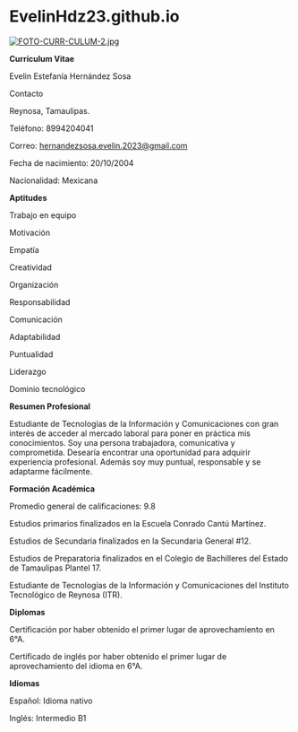 # EvelinHdz23.github.io
[![FOTO-CURR-CULUM-2.jpg](https://i.postimg.cc/0QsfMYv2/FOTO-CURR-CULUM-2.jpg)](https://postimg.cc/67MRFGTD)


**Currículum Vitae** 

Evelin Estefanía Hernández Sosa

Contacto

Reynosa, Tamaulipas.

Teléfono: 8994204041

Correo: hernandezsosa.evelin.2023@gmail.com

Fecha de nacimiento: 20/10/2004

Nacionalidad: Mexicana



**Aptitudes** 

Trabajo en equipo

Motivación

Empatía

Creatividad

Organización

Responsabilidad

Comunicación

Adaptabilidad

Puntualidad

Liderazgo

Dominio tecnológico



**Resumen Profesional**

Estudiante de Tecnologías de la Información y Comunicaciones con gran interés de acceder al mercado laboral para poner en práctica mis conocimientos. Soy una persona trabajadora, comunicativa y comprometida. Desearía encontrar una oportunidad para adquirir experiencia profesional. Además soy muy puntual, responsable y se adaptarme fácilmente. 



**Formación Académica** 

Promedio general de calificaciones: 9.8

Estudios primarios finalizados en la Escuela Conrado Cantú Martínez.

Estudios de Secundaria finalizados en la Secundaria General #12.

Estudios de Preparatoria finalizados en el Colegio de Bachilleres del Estado de Tamaulipas Plantel 17.

Estudiante de Tecnologías de la Información y Comunicaciones del Instituto Tecnológico de Reynosa (ITR).



**Diplomas**

Certificación por haber obtenido el primer lugar de aprovechamiento en 6°A.

Certificado de inglés por haber obtenido el primer lugar de aprovechamiento del idioma en 6°A.



**Idiomas** 

Español: Idioma nativo

Inglés: Intermedio B1
